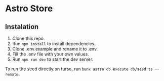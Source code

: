 # Astro Store

## Instalation

1. Clone this repo.
2. Run `npm install` to install dependencies.
3. Clone .env.example and rename it to .env.
4. Fill the .env file with your own values.
5. Run `npm run dev` to start the dev server.

To run the seed directly on turso, run `bunx astro db execute db/seed.ts --remote`.

